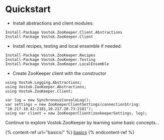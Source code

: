 # Quickstart

* Install abstractions and client modules:

```
Install-Package Vostok.ZooKeeper.Client.Abstractions 
Install-Package Vostok.ZooKeeper.Client
```

* Install recipes, testing and local ensemble if needed:

```
Install-Package Vostok.ZooKeeper.Recipes
Install-Package Vostok.ZooKeeper.Testing
Install-Package Vostok.ZooKeeper.LocalEnsemble
```

* Create ZooKeeper client with the constructor

```
using Vostok.Logging.Abstractions;
using Vostok.ZooKeeper.Abstractions;
using Vostok.ZooKeeper.Client;

var log = new SynchronousConsoleLog();
var settings = new ZooKeeperClientSettings(connectionString: "10.217.10.42:2181,10.217.20.73:2181");
using var client = new ZooKeeperClient(zookeeperSettings, log);
```

Continue to explore Vostok.ZooKeeper by learning some basic concepts...

{% content-ref url="basics/" %}
[basics](basics/)
{% endcontent-ref %}
